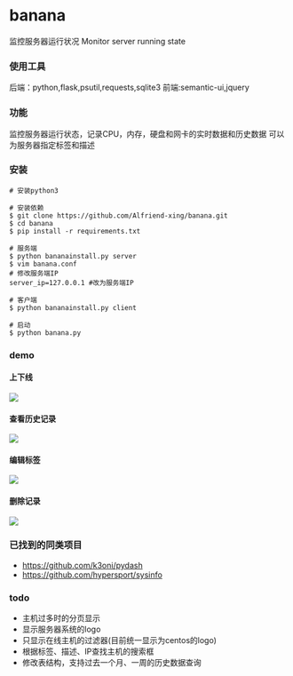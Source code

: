 ﻿# banana

监控服务器运行状况
Monitor server running state

### 使用工具
后端：python,flask,psutil,requests,sqlite3
前端:semantic-ui,jquery

### 功能
监控服务器运行状态，记录CPU，内存，硬盘和网卡的实时数据和历史数据
可以为服务器指定标签和描述

### 安装
```shell
# 安装python3

# 安装依赖
$ git clone https://github.com/Alfriend-xing/banana.git
$ cd banana
$ pip install -r requirements.txt

# 服务端
$ python bananainstall.py server
$ vim banana.conf
# 修改服务端IP
server_ip=127.0.0.1 #改为服务端IP

# 客户端
$ python bananainstall.py client

# 启动
$ python banana.py
```

### demo
#### 上下线
![](https://ws3.sinaimg.cn/large/005BYqpgly1g3rirn2t3hg30y20hpe6g.jpg)
#### 查看历史记录
![](https://ws3.sinaimg.cn/large/005BYqpgly1g3rirbvo3wg30y20hpqtl.jpg)
#### 编辑标签
![](https://ws3.sinaimg.cn/large/005BYqpgly1g3riqnkyudg30y20hpx1x.jpg)
#### 删除记录
![](https://ws3.sinaimg.cn/large/005BYqpgly1g3ripevtf2g30y20hpb29.jpg)

### 已找到的同类项目
- https://github.com/k3oni/pydash
- https://github.com/hypersport/sysinfo

### 

### todo
- 主机过多时的分页显示
- 显示服务器系统的logo
- 只显示在线主机的过滤器(目前统一显示为centos的logo)
- 根据标签、描述、IP查找主机的搜索框
- 修改表结构，支持过去一个月、一周的历史数据查询
